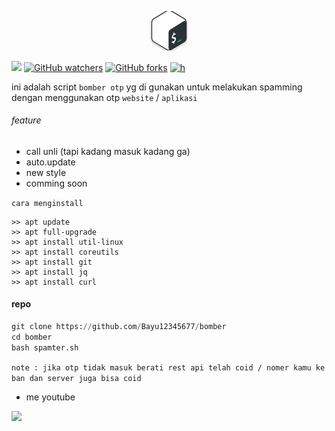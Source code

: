 <p align="center">
  <img <border src="https://github.com/Bayu12345677/bomber/blob/main/poto/images%20(2).jpeg" width="90"></border>
</p>

[![](https://img.shields.io/static/v1?style=plastic&logo=github&label=Code&message=by%20polygon&color=green)](https://youtube.com/channel/UCtu-GcxKL8kJBXpR1wfMgWg)
[![GitHub watchers](https://img.shields.io/github/watchers/Bayu12345677/bomber?style=flat)](https://youtube.com/channel/UCtu-GcxKL8kJBXpR1wfMgWg)
[![GitHub forks](https://img.shields.io/github/forks/Bayu12345677/bomber?logo=%3Av&logoColor=green&style=plastic)](https://youtube.com/channel/UCtu-GcxKL8kJBXpR1wfMgWg)
[![h](https://img.shields.io/github/issues/Bayu12345677/bomber)](https://youtube.com/channel/UCtu-GcxKL8kJBXpR1wfMgWg)

ini adalah script `bomber otp` yg di gunakan untuk melakukan spamming dengan menggunakan otp `website` / `aplikasi`

###### feature
- call unli (tapi kadang masuk kadang ga)
- auto.update
- new style
- comming soon

`cara menginstall`
```fish
>> apt update
>> apt full-upgrade
>> apt install util-linux
>> apt install coreutils
>> apt install git
>> apt install jq
>> apt install curl
```

#### repo
```python
git clone https://github.com/Bayu12345677/bomber
cd bomber
bash spamter.sh
```

`note : jika otp tidak masuk berati rest api telah coid / nomer kamu ke ban dan server juga bisa coid`

- me youtube

<a href="https://youtube.com/channel/UCtu-GcxKL8kJBXpR1wfMgWg">
  <img src="https://github.com/Bayu12345677/tolol/blob/main/5296522_youtube_youtube%20logo_icon.svg" width="65">
</a>

